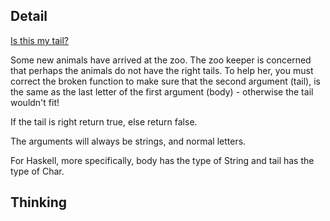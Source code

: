 ## Detail

[Is this my tail?](https://www.codewars.com/kata/is-this-my-tail/train/haskell)

Some new animals have arrived at the zoo. The zoo keeper is concerned that perhaps the animals do not have the right tails. To help her, you must correct the broken function to make sure that the second argument (tail), is the same as the last letter of the first argument (body) - otherwise the tail wouldn't fit!

If the tail is right return true, else return false.

The arguments will always be strings, and normal letters.

For Haskell, more specifically, body has the type of String and tail has the type of Char.

## Thinking

